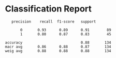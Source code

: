 # Classification Report

       precision    recall  f1-score   support

           0       0.93      0.89      0.91        89
           1       0.80      0.87      0.83        45

    accuracy                           0.88       134
    macr avg       0.86      0.88      0.87       134
    weig avg       0.88      0.88      0.88       134
